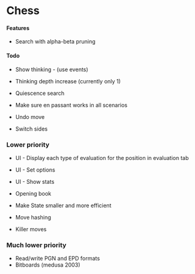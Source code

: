 # Chess

#### Features
- Search with alpha-beta pruning

#### Todo
- Show thinking - (use events)
- Thinking depth increase (currently only 1)

- Quiescence search
- Make sure en passant works in all scenarios

- Undo move
- Switch sides

### Lower priority
- UI - Display each type of evaluation for the position in evaluation tab
- UI - Set options
- UI - Show stats
- Opening book

- Make State smaller and more efficient
- Move hashing
- Killer moves

### Much lower priority
- Read/write PGN and EPD formats
- Bitboards (medusa 2003)
